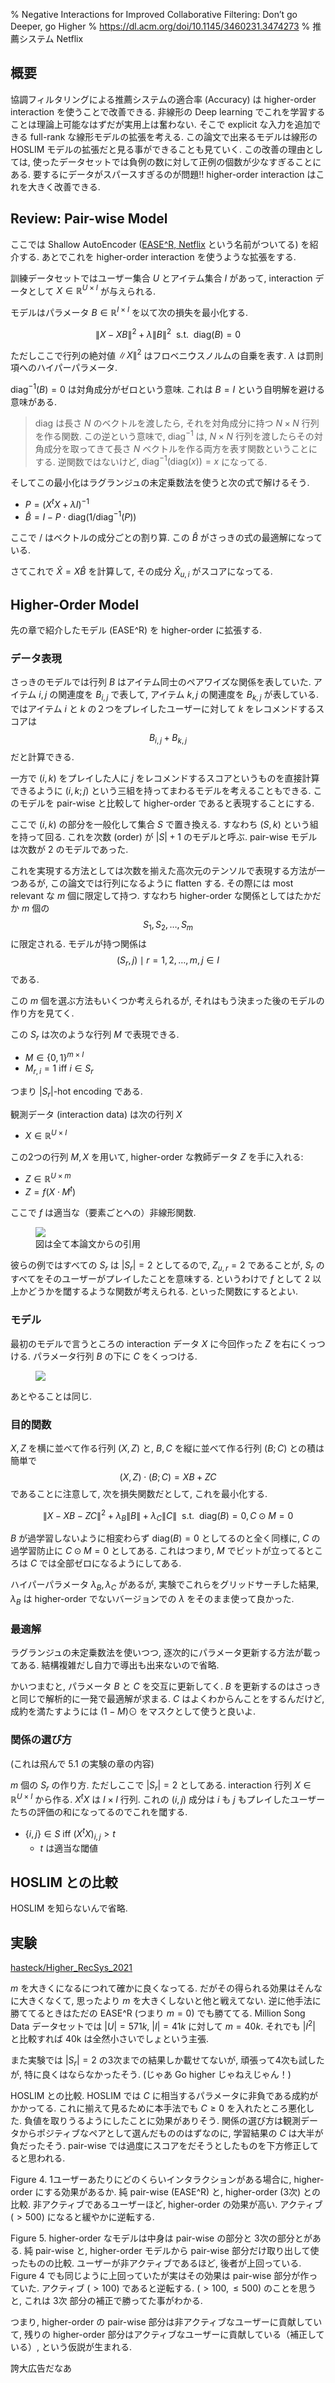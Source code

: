 % Negative Interactions for Improved Collaborative Filtering: Don’t go Deeper, go Higher
% https://dl.acm.org/doi/10.1145/3460231.3474273
% 推薦システム Netflix

## 概要

協調フィルタリングによる推薦システムの適合率 (Accuracy) は
higher-order interaction
を使うことで改善できる.
非線形の Deep learning でこれを学習することは理論上可能なはずだが実用上は奮わない.
そこで explicit な入力を追加できる full-rank な線形モデルの拡張を考える.
この論文で出来るモデルは線形の HOSLIM モデルの拡張だと見る事ができることも見ていく.
この改善の理由としては, 使ったデータセットでは負例の数に対して正例の個数が少なすぎることにある.
要するにデータがスパースすぎるのが問題!!
higher-order interaction はこれを大きく改善できる.

## Review: Pair-wise Model

ここでは Shallow AutoEncoder ([EASE^R, Netflix](https://arxiv.org/abs/1905.03375) という名前がついてる) を紹介する.
あとでこれを higher-order interaction を使うような拡張をする.

訓練データセットではユーザー集合 $U$ とアイテム集合 $I$ があって,
interaction データとして $X \in \mathbb R^{U \times I}$ が与えられる.

モデルはパラメータ $B \in \mathbb R^{I \times I}$ を以て次の損失を最小化する.

$$\|X - XB\|^2 + \lambda \|B\|^2 ~  \text{ s.t. } ~ \mathrm{diag}(B) = 0$$

ただしここで行列の絶対値 $\| X \|^2$ はフロベニウスノルムの自乗を表す.
$\lambda$ は罰則項へのハイパーパラメータ.

$\mathrm{diag}^{-1}(B)=0$ は対角成分がゼロという意味.
これは $B=I$ という自明解を避ける意味がある.

> $\mathrm{diag}$ は長さ $N$ のベクトルを渡したら, それを対角成分に持つ $N \times N$ 行列を作る関数.
> この逆という意味で, $\mathrm{diag}^{-1}$ は,
> $N \times N$ 行列を渡したらその対角成分を取ってきて長さ $N$ ベクトルを作る両方を表す関数ということにする.
> 逆関数ではないけど, $\mathrm{diag}^{-1}(\mathrm{diag}(x)) = x$ になってる.

そしてこの最小化はラグランジュの未定乗数法を使うと次の式で解けるそう.

- $P = (X^t X + \lambda I)^{-1}$
- $\hat{B} = I - P \cdot \mathrm{diag}(1 / \mathrm{diag}^{-1}(P))$

ここで $/$ はベクトルの成分ごとの割り算.
この $\hat{B}$ がさっきの式の最適解になっている.

さてこれで $\hat{X} = X \hat{B}$ を計算して, その成分 $\hat{X}_{u,i}$ がスコアになってる.

## Higher-Order Model

先の章で紹介したモデル (EASE^R) を higher-order に拡張する.

### データ表現

さっきのモデルでは行列 $B$ はアイテム同士のペアワイズな関係を表していた.
アイテム $i,j$ の関連度を $B_{i,j}$ で表して, アイテム $k,j$ の関連度を $B_{k,j}$ が表している.
ではアイテム $i$ と $k$ の２つをプレイしたユーザーに対して $k$ をレコメンドするスコアは
$$B_{i,j} + B_{k,j}$$
だと計算できる.

一方で $(i,k)$ をプレイした人に $j$ をレコメンドするスコアというものを直接計算できるように
$(i,k;j)$ という三組を持ってまわるモデルを考えることもできる.
このモデルを pair-wise と比較して higher-order であると表現することにする.

ここで $(i,k)$ の部分を一般化して集合 $S$ で置き換える.
すなわち $(S,k)$ という組を持って回る.
これを次数 (order) が $|S|+1$ のモデルと呼ぶ.
pair-wise モデルは次数が 2 のモデルであった.

これを実現する方法としては次数を揃えた高次元のテンソルで表現する方法が一つあるが,
この論文では行列になるように flatten する.
その際には most relevant な $m$ 個に限定して持つ.
すなわち higher-order な関係としてはたかだか $m$ 個の
$$S_1, S_2, \ldots, S_m$$
に限定される.
モデルが持つ関係は
$$(S_r, j) \mid r = 1,2,\ldots,m, j \in I$$
である.

この $m$ 個を選ぶ方法もいくつか考えられるが, それはもう決まった後のモデルの作り方を見てく.

この $S_r$ は次のような行列 $M$ で表現できる.

- $M \in \{0,1\}^{m \times I}$
- $M_{r,i} = 1$ iff $i \in S_r$

つまり $|S_r|$-hot encoding である.

観測データ (interaction data) は次の行列 $X$

- $X \in \mathbb R^{U \times I}$

この2つの行列 $M,X$ を用いて,
higher-order な教師データ $Z$ を手に入れる:

- $Z \in \mathbb R^{U \times m}$
- $Z = f(X \cdot M^t)$

ここで $f$ は適当な（要素ごとへの）非線形関数.

<figure>
<img src="https://i.imgur.com/taVcBh9.png" /><br />
<caption>図は全て本論文からの引用</caption>
</figure>

彼らの例ではすべての $S_r$ は $|S_r|=2$ としてるので,
$Z_{u,r} = 2$ であることが, $S_r$ のすべてをそのユーザーがプレイしたことを意味する.
というわけで $f$ として $2$ 以上かどうかを閾するような関数が考えられる.
といった関数にするとよい.

### モデル

最初のモデルで言うところの interaction データ $X$ に今回作った $Z$ を右にくっつける.
パラメータ行列 $B$ の下に $C$ をくっつける.

<figure><img src="https://i.imgur.com/K3aRXHM.png" /></figure>

あとやることは同じ.

### 目的関数

$X,Z$ を横に並べて作る行列 $(X,Z)$ と,
$B,C$ を縦に並べて作る行列 $(B;C)$ との積は簡単で
$$(X,Z) \cdot (B;C) = XB + ZC$$
であることに注意して,
次を損失関数だとして, これを最小化する.

$$\| X - XB - ZC \|^2 + \lambda_B \| B \| + \lambda_C \| C \| ~ \text{ s.t. } ~ \mathrm{diag}(B)=0, C \odot M=0$$

$B$ が過学習しないように相変わらず $\mathrm{diag}(B)=0$ としてるのと全く同様に,
$C$ の過学習防止に $C \odot M=0$ としてある.
これはつまり, $M$ でビットが立ってるところは $C$ では全部ゼロになるようにしてある.

ハイパーパラメータ $\lambda_B, \lambda_C$ があるが,
実験でこれらをグリッドサーチした結果,
$\lambda_B$ は higher-order でないバージョンでの $\lambda$ をそのまま使って良かった.

### 最適解

ラグランジュの未定乗数法を使いつつ, 逐次的にパラメータ更新する方法が載ってある.
結構複雑だし自力で導出も出来ないので省略.

かいつまむと, パラメータ $B$ と $C$ を交互に更新してく.
$B$ を更新するのはさっきと同じで解析的に一発で最適解が求まる.
$C$ はよくわからんことをするんだけど, 成約を満たすようには $(1-M) \odot$ をマスクとして使うと良いよ.

### 関係の選び方

(これは飛んで 5.1 の実験の章の内容)

$m$ 個の $S_r$ の作り方.
ただしここで $|S_r|=2$ としてある.
interaction 行列 $X \in \mathbb R^{U \times I}$ から作る.
$X^t X$ は $I \times I$ 行列.
これの $(i,j)$ 成分は $i$ も $j$ もプレイしたユーザーたちの評価の和になってるのでこれを閾する.

- $\{i,j\} \in S$ iff $(X^tX)_{i,j} > t$
    - $t$ は適当な閾値

## HOSLIM との比較

HOSLIM を知らないんで省略.

## 実験

[hasteck/Higher_RecSys_2021](https://github.com/hasteck/Higher_RecSys_2021)

$m$ を大きくになるにつれて確かに良くなってる.
だがその得られる効果はそんなに大きくなくて, 思ったより $m$ を大きくしないと他と戦えてない.
逆に他手法に勝ててるときはただの EASE^R (つまり $m=0$) でも勝ててる.
Million Song Data データセットでは $|U| = 571k$, $|I| = 41k$ に対して $m=40k$.
それでも $|I^2|$ と比較すれば 40k は全然小さいでしょという主張.

また実験では $|S_r|=2$ の3次までの結果しか載せてないが,
頑張って4次も試したが, 特に良くはならなかったそう.
(じゃあ Go higher じゃねえじゃん！)

HOSLIM との比較.
HOSLIM では $C$ に相当するパラメータに非負である成約がかかってる.
これに揃えて見るために本手法でも $C \geq 0$ を入れたところ悪化した.
負値を取りうるようにしたことに効果がありそう.
関係の選び方は観測データからポジティブなペアとして選んだもののはずなのに, 学習結果の $C$ は大半が負だったそう.
pair-wise では過度にスコアをだそうとしたものを下方修正してると思われる.

Figure 4.
1ユーザーあたりにどのくらいインタラクションがある場合に, higher-order にする効果があるか.
純 pair-wise (EASE^R) と, higher-order (3次) との比較.
非アクティブであるユーザーほど, higher-order の効果が高い.
アクティブ ($>500$) になると緩やかに逆転する.

Figure 5.
higher-order なモデルは中身は pair-wise の部分と 3次の部分とがある.
純 pair-wise と, higher-order モデルから pair-wise 部分だけ取り出して使ったものの比較.
ユーザーが非アクティブであるほど, 後者が上回っている.
Figure 4 でも同じように上回っていたが実はその効果は pair-wise 部分が作っていた.
アクティブ ($>100$) であると逆転する.
($>100, \leq 500$) のことを思うと, これは 3次 部分の補正で勝ってた事がわかる.

つまり, higher-order の pair-wise 部分は非アクティブなユーザーに貢献していて,
残りの higher-order 部分はアクティブなユーザーに貢献している（補正している）, という仮説が生まれる.

誇大広告だなあ
